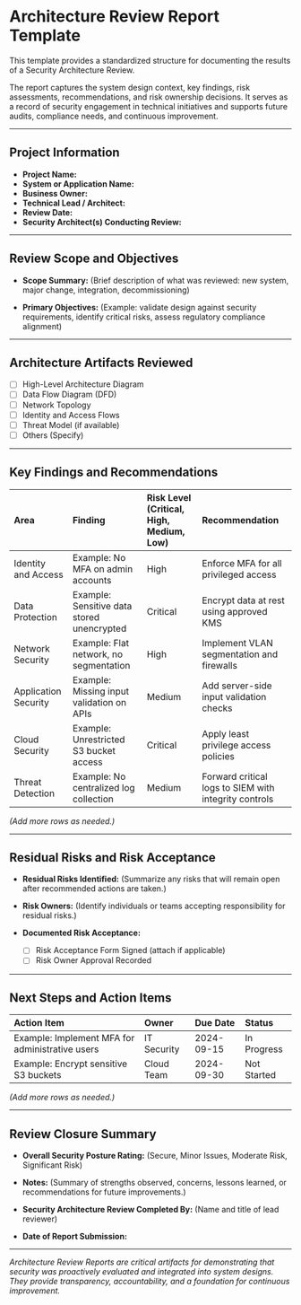 # Architecture Review Report Template

This template provides a standardized structure for documenting the results of a Security Architecture Review.

The report captures the system design context, key findings, risk assessments, recommendations, and risk ownership decisions. It serves as a record of security engagement in technical initiatives and supports future audits, compliance needs, and continuous improvement.

---

## Project Information

- **Project Name:**
- **System or Application Name:**
- **Business Owner:**
- **Technical Lead / Architect:**
- **Review Date:**
- **Security Architect(s) Conducting Review:**

---

## Review Scope and Objectives

- **Scope Summary:**
  (Brief description of what was reviewed: new system, major change, integration, decommissioning)

- **Primary Objectives:**
  (Example: validate design against security requirements, identify critical risks, assess regulatory compliance alignment)

---

## Architecture Artifacts Reviewed

- [ ] High-Level Architecture Diagram
- [ ] Data Flow Diagram (DFD)
- [ ] Network Topology
- [ ] Identity and Access Flows
- [ ] Threat Model (if available)
- [ ] Others (Specify)

---

## Key Findings and Recommendations

| Area | Finding | Risk Level (Critical, High, Medium, Low) | Recommendation |
|:-----|:--------|:-----------------------------------------|:---------------|
| Identity and Access | Example: No MFA on admin accounts | High | Enforce MFA for all privileged access |
| Data Protection | Example: Sensitive data stored unencrypted | Critical | Encrypt data at rest using approved KMS |
| Network Security | Example: Flat network, no segmentation | High | Implement VLAN segmentation and firewalls |
| Application Security | Example: Missing input validation on APIs | Medium | Add server-side input validation checks |
| Cloud Security | Example: Unrestricted S3 bucket access | Critical | Apply least privilege access policies |
| Threat Detection | Example: No centralized log collection | Medium | Forward critical logs to SIEM with integrity controls |

*(Add more rows as needed.)*

---

## Residual Risks and Risk Acceptance

- **Residual Risks Identified:**
  (Summarize any risks that will remain open after recommended actions are taken.)

- **Risk Owners:**
  (Identify individuals or teams accepting responsibility for residual risks.)

- **Documented Risk Acceptance:**
  - [ ] Risk Acceptance Form Signed (attach if applicable)
  - [ ] Risk Owner Approval Recorded

---

## Next Steps and Action Items

| Action Item | Owner | Due Date | Status |
|:------------|:------|:---------|:-------|
| Example: Implement MFA for administrative users | IT Security | 2024-09-15 | In Progress |
| Example: Encrypt sensitive S3 buckets | Cloud Team | 2024-09-30 | Not Started |

*(Add more rows as needed.)*

---

## Review Closure Summary

- **Overall Security Posture Rating:**
  (Secure, Minor Issues, Moderate Risk, Significant Risk)

- **Notes:**
  (Summary of strengths observed, concerns, lessons learned, or recommendations for future improvements.)

- **Security Architecture Review Completed By:**
  (Name and title of lead reviewer)

- **Date of Report Submission:**

---

*Architecture Review Reports are critical artifacts for demonstrating that security was proactively evaluated and integrated into system designs. They provide transparency, accountability, and a foundation for continuous improvement.*